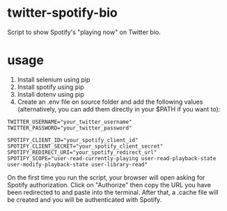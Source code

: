 # twitter-spotify-bio
Script to show Spotify's "playing now" on Twitter bio.

# usage
1. Install selenium using pip
2. Install spotify using pip
3. Install dotenv using pip
4. Create an .env file on source folder and add the following values (alternatively, you can add them directly in your $PATH if you want to):
```
TWITTER_USERNAME="your_twitter_username"
TWITTER_PASSWORD="your_twitter_password"

SPOTIFY_CLIENT_ID="your_spotify_client_id"
SPOTIFY_CLIENT_SECRET="your_spotify_client_secret"
SPOTIFY_REDIRECT_URI="your_spotify_redirect_url"
SPOTIFY_SCOPE="user-read-currently-playing user-read-playback-state user-modify-playback-state user-library-read"
```

On the first time you run the script, your browser will open asking for Spotify authorization. Click on "Authorize" then copy the URL you have been redirected to and paste into the terminal. After that, a .cache file will be created and you will be authenticated with Spotify.
